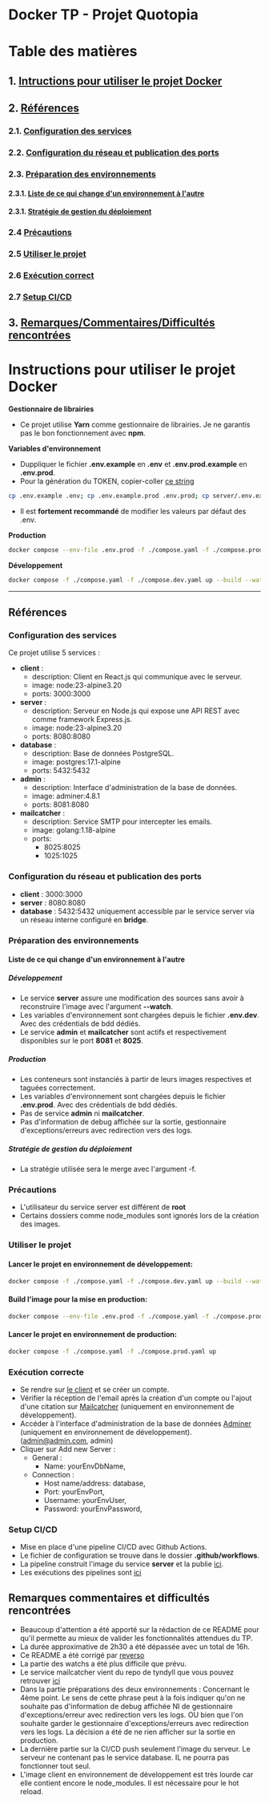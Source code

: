 # Docker TP - Projet Quotopia

# Table des matières
## 1. [Intructions pour utiliser le projet Docker](#instructions-pour-utiliser-le-projet-docker)
## 2. [Références](#références)
### 2.1. [Configuration des services](#configuration-des-services)
### 2.2. [Configuration du réseau et publication des ports](#configuration-du-réseau-et-publication-des-ports)
### 2.3. [Préparation des environnements](#préparation-des-environnements)
#### 2.3.1. [Liste de ce qui change d'un environnement à l'autre](#liste-de-ce-qui-change-dun-environnement-à-lautre)
#### 2.3.1. [Stratégie de gestion du déploiement](#stratégie-de-gestion-du-déploiement)
### 2.4 [Précautions](#précautions)
### 2.5 [Utiliser le projet](#utiliser-le-projet)
### 2.6 [Exécution correct](#exécution-correcte)
### 2.7 [Setup CI/CD](#setup-cicd)
## 3. [Remarques/Commentaires/Difficultés rencontrées](#remarques-commentaires-et-difficultés-rencontrées)


# Instructions pour utiliser le projet Docker
**Gestionnaire de librairies**
- Ce projet utilise **Yarn** comme gestionnaire de librairies. Je ne garantis pas le bon fonctionnement avec **npm**.

**Variables d'environnement**
- Duppliquer le fichier **.env.example** en **.env** et **.env.prod.example** en **.env.prod**.
- Pour la génération du TOKEN, copier-coller [ce string](https://generate.plus/en/base64)
```bash
cp .env.example .env; cp .env.example.prod .env.prod; cp server/.env.example server/.env; cp server/.env.prod.example server/.env.prod; cp client/.env.example client/.env; cp client/.env.prod.example client/.env.prod
 ```
- Il est **fortement recommandé** de modifier les valeurs par défaut des .env.


**Production**
```bash
docker compose --env-file .env.prod -f ./compose.yaml -f ./compose.prod.yaml up --build
```

**Développement**
```bash
docker compose -f ./compose.yaml -f ./compose.dev.yaml up --build --watch
```

---

## Références
### Configuration des services
Ce projet utilise 5 services :
- **client** :
  - description: Client en React.js qui communique avec le serveur.
  - image: node:23-alpine3.20
  - ports: 3000:3000
- **server** :
  - description: Serveur en Node.js qui expose une API REST avec comme framework Express.js.
  - image: node:23-alpine3.20
  - ports: 8080:8080
- **database** :
  - description: Base de données PostgreSQL.
  - image: postgres:17.1-alpine
  - ports: 5432:5432
- **admin** :
  - description: Interface d'administration de la base de données.
  - image: adminer:4.8.1
  - ports: 8081:8080
- **mailcatcher** :
  - description: Service SMTP pour intercepter les emails.
  - image: golang:1.18-alpine
  - ports: 
    - 8025:8025
    - 1025:1025

### Configuration du réseau et publication des ports
- **client** : 3000:3000
- **server** : 8080:8080
- **database** : 5432:5432 uniquement accessible par le service server via un réseau interne configuré en **bridge**.

    
### Préparation des environnements

#### Liste de ce qui change d'un environnement à l'autre
##### Développement
- Le service **server** assure une modification des sources sans avoir à reconstruire l'image avec l'argument **--watch**.
- Les variables d'environnement sont chargées depuis le fichier **.env.dev**. Avec des crédentials de bdd dédiés.
- Le service **admin** et **mailcatcher** sont actifs et respectivement disponibles sur le port **8081** et **8025**.

##### Production
- Les conteneurs sont instanciés à partir de leurs images respectives et taguées correctement.
- Les variables d'environnement sont chargées depuis le fichier **.env.prod**. Avec des crédentials de bdd dédiés.
- Pas de service **admin** ni **mailcatcher**.
- Pas d'information de debug affichée sur la sortie, gestionnaire d'exceptions/erreurs avec redirection vers des logs.

##### Stratégie de gestion du déploiement
- La stratégie utilisée sera le merge avec l'argument -f. 

### Précautions
- L'utilisateur du service server est différent de **root**
- Certains dossiers comme node_modules sont ignorés lors de la création des images.


### Utiliser le projet
#### Lancer le projet en environnement de développement:
```bash
docker compose -f ./compose.yaml -f ./compose.dev.yaml up --build --watch
```
#### Build l'image pour la mise en production:
```bash
docker compose --env-file .env.prod -f ./compose.yaml -f ./compose.prod.yaml up --build
```
#### Lancer le projet en environnement de production:
```bash
docker compose -f ./compose.yaml -f ./compose.prod.yaml up
```

### Exécution correcte
- Se rendre sur [le client](http://localhost:3000/login) et se créer un compte.
- Vérifier la réception de l'email après la création d'un compte ou l'ajout d'une citation sur [Mailcatcher](http://localhost:8025) (uniquement en environnement de développement).
- Accéder à l'interface d'administration de la base de données [Adminer](http://localhost:8080) (uniquement en environnement de développement). (admin@admin.com, admin)
- Cliquer sur Add new Server :
  - General :
    - Name: yourEnvDbName,
  - Connection :
    - Host name/address: database,
    - Port: yourEnvPort,
    - Username: yourEnvUser,
    - Password: yourEnvPassword,

### Setup CI/CD
- Mise en place d'une pipeline CI/CD avec Github Actions.
- Le fichier de configuration se trouve dans le dossier **.github/workflows**.
- La pipeline construit l'image du service **server** et la publie [ici](https://hub.docker.com/r/mathisledev/docker-tp-b-mathis/tags).
- Les exécutions des pipelines sont [ici](https://github.com/MathisLeDev/docker-tp-b-mathis/actions/)

## Remarques commentaires et difficultés rencontrées
- Beaucoup d'attention a été apporté sur la rédaction de ce README pour qu'il permette au mieux de valider les fonctionnalités attendues du TP.
- La durée approximative de 2h30 a été dépassée avec un total de 16h.
- Ce README a été corrigé par [reverso](https://www.reverso.net/orthographe/correcteur-francais/)
- La partie des watchs a été plus difficile que prévu.
- Le service mailcatcher vient du repo de tyndyll que vous pouvez retrouver [ici](https://github.com/mailhog/MailHog)
- Dans la partie préparations des deux environnements :
Concernant le 4ème point. Le sens de cette phrase peut à la fois indiquer qu'on ne souhaite pas d'information de debug affichée NI de gestionnaire d'exceptions/erreur avec redirection vers les logs.
OU bien que l'on souhaite garder le gestionnaire d'exceptions/erreurs avec redirection vers les logs.
La décision a été de ne rien afficher sur la sortie en production.
- La dernière partie sur la CI/CD push seulement l'image du serveur. Le serveur ne contenant pas le service database. IL ne pourra pas fonctionner tout seul.
- L'image client en environnement de développement est très lourde car elle contient encore le node_modules. Il est nécessaire pour le hot reload.

